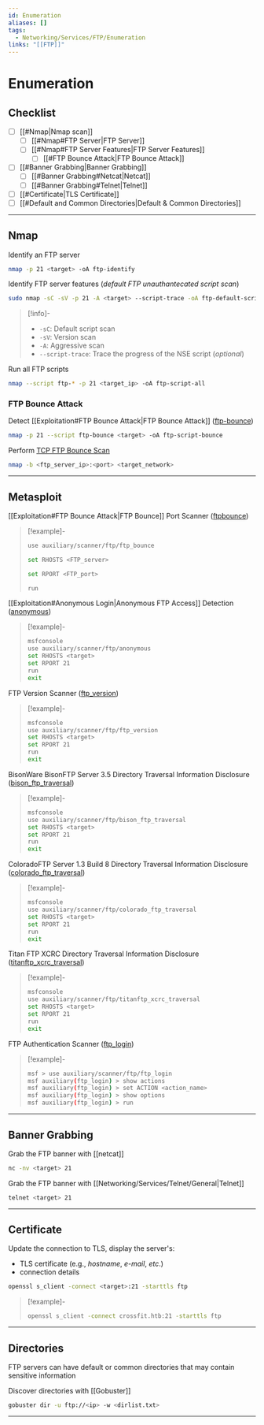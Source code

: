 ```yaml
---
id: Enumeration
aliases: []
tags:
  - Networking/Services/FTP/Enumeration
links: "[[FTP]]"
---
```


# Enumeration

<!-- Checklist {{{-->
## Checklist

- [ ] [[#Nmap|Nmap scan]]
    - [ ] [[#Nmap#FTP Server|FTP Server]]
    - [ ] [[#Nmap#FTP Server Features|FTP Server Features]]
        - [ ] [[#FTP Bounce Attack|FTP Bounce Attack]]
- [ ] [[#Banner Grabbing|Banner Grabbing]]
    - [ ] [[#Banner Grabbing#Netcat|Netcat]]
    - [ ] [[#Banner Grabbing#Telnet|Telnet]]
- [ ] [[#Certificate|TLS Certificate]]
- [ ] [[#Default and Common Directories|Default & Common Directories]]

___

<!-- }}} -->

<!-- Nmap {{{-->
## Nmap

Identify an FTP server

```sh
nmap -p 21 <target> -oA ftp-identify
```

Identify FTP server features (*default FTP unauthantecated script scan*)

```sh
sudo nmap -sC -sV -p 21 -A <target> --script-trace -oA ftp-default-script
```

<!-- Info {{{-->
> [!info]-
>
> - `-sC`: Default script scan
> - `-sV`: Version scan
> - `-A`: Aggressive scan
> - `--script-trace`: Trace the progress of the NSE script (*optional*)
<!-- }}} -->

Run all FTP scripts

```sh
nmap --script ftp-* -p 21 <target_ip> -oA ftp-script-all
```

<!-- FTP Bounce Attack {{{-->
### FTP Bounce Attack

Detect
[[Exploitation#FTP Bounce Attack|FTP Bounce Attack]]
([ftp-bounce](https://nmap.org/nsedoc/scripts/ftp-bounce.html))

```sh
nmap -p 21 --script ftp-bounce <target> -oA ftp-script-bounce
```

Perform
[TCP FTP Bounce Scan](https://nmap.org/book/scan-methods-ftp-bounce-scan.html)

```sh
nmap -b <ftp_server_ip>:<port> <target_network>
```

___

<!-- }}} -->

<!-- }}} -->

<!-- Metasploit {{{-->
## Metasploit

[[Exploitation#FTP Bounce Attack|FTP Bounce]] Port Scanner
([ftpbounce](https://www.rapid7.com/db/modules/auxiliary/scanner/portscan/ftpbounce/))

<!-- Example {{{-->
> [!example]-
>
> ```sh
> use auxiliary/scanner/ftp/ftp_bounce
> ```
> ```sh
> set RHOSTS <FTP_server>
> ```
> ```sh
> set RPORT <FTP_port>
> ```
> ```sh
> run
> ```
<!-- }}} -->

[[Exploitation#Anonymous Login|Anonymous FTP Access]] Detection
([anonymous](https://www.rapid7.com/db/modules/auxiliary/scanner/ftp/anonymous/))

<!-- Example {{{-->
> [!example]-
>
> ```sh
> msfconsole
> use auxiliary/scanner/ftp/anonymous
> set RHOSTS <target>
> set RPORT 21
> run
> exit
> ```
<!-- }}} -->

FTP Version Scanner
([ftp_version](https://www.rapid7.com/db/modules/auxiliary/scanner/ftp/ftp_version/))

<!-- Example {{{-->
> [!example]-
>
> ```sh
> msfconsole
> use auxiliary/scanner/ftp/ftp_version
> set RHOSTS <target>
> set RPORT 21
> run
> exit
> ```
<!-- }}} -->

BisonWare BisonFTP Server 3.5 Directory Traversal Information Disclosure
([bison_ftp_traversal](https://www.rapid7.com/db/modules/auxiliary/scanner/ftp/bison_ftp_traversal/))

<!-- Example {{{-->
> [!example]-
>
> ```sh
> msfconsole
> use auxiliary/scanner/ftp/bison_ftp_traversal
> set RHOSTS <target>
> set RPORT 21
> run
> exit
> ```
<!-- }}} -->

ColoradoFTP Server 1.3 Build 8 Directory Traversal Information Disclosure
([colorado_ftp_traversal](https://www.rapid7.com/db/modules/auxiliary/scanner/ftp/colorado_ftp_traversal/))

<!-- Example {{{-->
> [!example]-
>
> ```sh
> msfconsole
> use auxiliary/scanner/ftp/colorado_ftp_traversal
> set RHOSTS <target>
> set RPORT 21
> run
> exit
> ```
<!-- }}} -->

Titan FTP XCRC Directory Traversal Information Disclosure
([titanftp_xcrc_traversal](https://www.rapid7.com/db/modules/auxiliary/scanner/ftp/titanftp_xcrc_traversal/))

<!-- Example {{{-->
> [!example]-
>
> ```sh
> msfconsole
> use auxiliary/scanner/ftp/titanftp_xcrc_traversal
> set RHOSTS <target>
> set RPORT 21
> run
> exit
> ```
<!-- }}} -->

FTP Authentication Scanner
([ftp_login](https://www.rapid7.com/db/modules/auxiliary/scanner/ftp/ftp_login/))

<!-- Example {{{-->
> [!example]-
>
> ```sh
> msf > use auxiliary/scanner/ftp/ftp_login
> msf auxiliary(ftp_login) > show actions
> msf auxiliary(ftp_login) > set ACTION <action_name>
> msf auxiliary(ftp_login) > show options
> msf auxiliary(ftp_login) > run
> ```
<!-- }}} -->

___

<!-- }}} -->

<!-- Banner Grabbing {{{-->
## Banner Grabbing

Grab the FTP banner with [[netcat]]

```sh
nc -nv <target> 21
```

Grab the FTP banner with [[Networking/Services/Telnet/General|Telnet]]

```sh
telnet <target> 21
```

___

<!-- }}} -->

<!-- Certificate {{{-->
## Certificate

Update the connection to TLS, display the server's:

- TLS certificate (e.g., *hostname*, *e-mail*, *etc*.)
- connection details

```sh
openssl s_client -connect <target>:21 -starttls ftp
```

<!-- Example {{{-->
> [!example]-
>
> ```sh
> openssl s_client -connect crossfit.htb:21 -starttls ftp
> ```
<!-- }}} -->

___

<!-- }}} -->

<!-- Directories {{{-->
## Directories

FTP servers can have default or common directories
that may contain sensitive information

Discover directories with [[Gobuster]]

```sh
gobuster dir -u ftp://<ip> -w <dirlist.txt>
```

___

<!-- }}} -->
